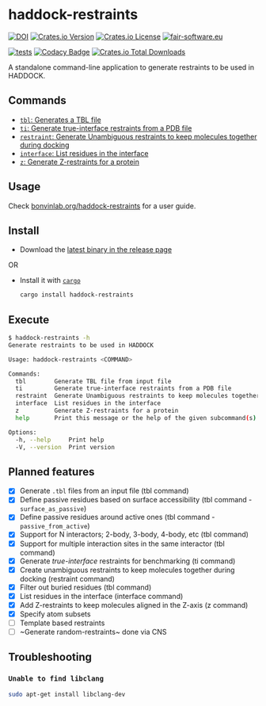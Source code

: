 # haddock-restraints

[![DOI](https://zenodo.org/badge/DOI/10.5281/zenodo.13362093.svg)](https://doi.org/10.5281/zenodo.13362093)
[![Crates.io Version](https://img.shields.io/crates/v/haddock-restraints)](https://crates.io/crates/haddock-restraints)
[![Crates.io License](https://img.shields.io/crates/l/haddock-restraints)](https://crates.io/crates/haddock-restraints)
[![fair-software.eu](https://img.shields.io/badge/fair--software.eu-%E2%97%8F%20%20%E2%97%8F%20%20%E2%97%8F%20%20%E2%97%8F%20%20%E2%97%8F-green)](https://fair-software.eu)

[![tests](https://github.com/haddocking/haddock-restraints/actions/workflows/test.yml/badge.svg)](https://github.com/haddocking/haddock-restraints/actions/workflows/test.yml)
[![Codacy Badge](https://app.codacy.com/project/badge/Grade/cc008f968e394457ae63650cccfd27da)](https://app.codacy.com/gh/haddocking/haddock-restraints/dashboard?utm_source=gh&utm_medium=referral&utm_content=&utm_campaign=Badge_grade)
[![Crates.io Total Downloads](https://img.shields.io/crates/d/haddock-restraints)](https://crates.io/crates/haddock-restraints)

A standalone command-line application to generate restraints to be used in HADDOCK.

## Commands

- [`tbl`: Generates a TBL file](https://www.bonvinlab.org/haddock-restraints/tbl.html)
- [`ti`: Generate true-interface restraints from a PDB file](https://www.bonvinlab.org/haddock-restraints/ti.html)
- [`restraint`: Generate Unambiguous restraints to keep molecules together during docking](https://www.bonvinlab.org/haddock-restraints/restraint.html)
- [`interface`: List residues in the interface](https://www.bonvinlab.org/haddock-restraints/interface.html)
- [`z`: Generate Z-restraints for a protein](https://www.bonvinlab.org/haddock-restraints/z.html)

## Usage

Check [bonvinlab.org/haddock-restraints](https://bonvinlab.org/haddock-restraints) for a user guide.

## Install

- Download the [latest binary in the release page](https://github.com/haddocking/haddock-restraints/releases/latest)

OR

- Install it with [`cargo`](https://www.rust-lang.org/tools/install)

    ```bash
    cargo install haddock-restraints
    ```

## Execute

```bash
$ haddock-restraints -h
Generate restraints to be used in HADDOCK

Usage: haddock-restraints <COMMAND>

Commands:
  tbl        Generate TBL file from input file
  ti         Generate true-interface restraints from a PDB file
  restraint  Generate Unambiguous restraints to keep molecules together during docking
  interface  List residues in the interface
  z          Generate Z-restraints for a protein
  help       Print this message or the help of the given subcommand(s)

Options:
  -h, --help     Print help
  -V, --version  Print version
```

## Planned features

- [x] Generate `.tbl` files from an input file (tbl command)
- [x] Define passive residues based on surface accessibility (tbl command - `surface_as_passive`)
- [x] Define passive residues around active ones (tbl command - `passive_from_active`)
- [x] Support for N interactors; 2-body, 3-body, 4-body, etc (tbl command)
- [x] Support for multiple interaction sites in the same interactor (tbl command)
- [x] Generate _true-interface_ restraints for benchmarking (ti command)
- [x] Create unambiguous restraints to keep molecules together during docking (restraint command)
- [x] Filter out buried residues (tbl command)
- [x] List residues in the interface (interface command)
- [x] Add Z-restraints to keep molecules aligned in the Z-axis (z command)
- [x] Specify atom subsets
- [ ] Template based restraints
- [ ] ~Generate random-restraints~ done via CNS

## Troubleshooting

### `Unable to find libclang`

```bash
sudo apt-get install libclang-dev
```
